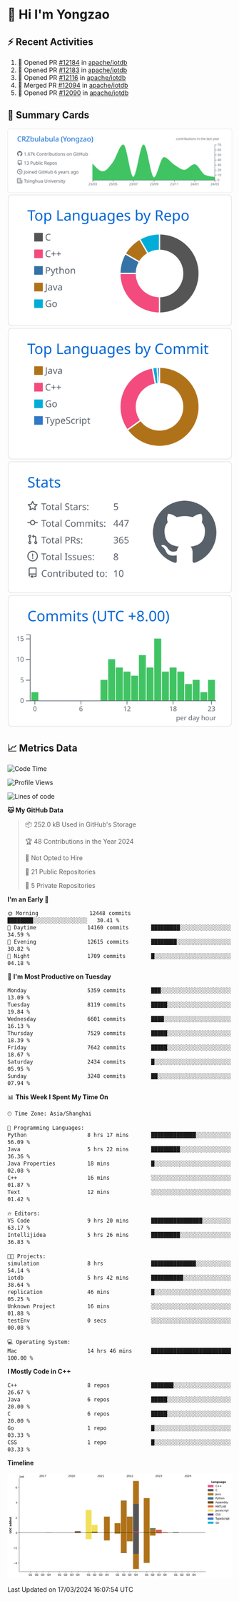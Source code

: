 # 👋 Hi I'm Yongzao

## ⚡ Recent Activities
<!--START_SECTION:activity-->
1. 💪 Opened PR [#12184](https://github.com/apache/iotdb/pull/12184) in [apache/iotdb](https://github.com/apache/iotdb)
2. 💪 Opened PR [#12183](https://github.com/apache/iotdb/pull/12183) in [apache/iotdb](https://github.com/apache/iotdb)
3. 💪 Opened PR [#12116](https://github.com/apache/iotdb/pull/12116) in [apache/iotdb](https://github.com/apache/iotdb)
4. 🎉 Merged PR [#12094](https://github.com/apache/iotdb/pull/12094) in [apache/iotdb](https://github.com/apache/iotdb)
5. 💪 Opened PR [#12090](https://github.com/apache/iotdb/pull/12090) in [apache/iotdb](https://github.com/apache/iotdb)
<!--END_SECTION:activity-->

## 🎑 Summary Cards

[![](https://raw.githubusercontent.com/CRZbulabula/CRZbulabula/main/profile-summary-card-output/github/0-profile-details.svg)](https://github.com/vn7n24fzkq/github-profile-summary-cards)
[![](https://raw.githubusercontent.com/CRZbulabula/CRZbulabula/main/profile-summary-card-output/github/1-repos-per-language.svg)](https://github.com/vn7n24fzkq/github-profile-summary-cards) [![](https://raw.githubusercontent.com/CRZbulabula/CRZbulabula/main/profile-summary-card-output/github/2-most-commit-language.svg)](https://github.com/vn7n24fzkq/github-profile-summary-cards)
[![](https://raw.githubusercontent.com/CRZbulabula/CRZbulabula/main/profile-summary-card-output/github/3-stats.svg)](https://github.com/vn7n24fzkq/github-profile-summary-cards) [![](https://raw.githubusercontent.com/CRZbulabula/CRZbulabula/main/profile-summary-card-output/github/4-productive-time.svg)](https://github.com/vn7n24fzkq/github-profile-summary-cards)

## 📈 Metrics Data

<!--START_SECTION:waka-->
![Code Time](http://img.shields.io/badge/Code%20Time-598%20hrs%2033%20mins-blue)

![Profile Views](http://img.shields.io/badge/Profile%20Views-0-blue)

![Lines of code](https://img.shields.io/badge/From%20Hello%20World%20I%27ve%20Written-26.5%20million%20lines%20of%20code-blue)

**🐱 My GitHub Data** 

> 📦 252.0 kB Used in GitHub's Storage 
 > 
> 🏆 48 Contributions in the Year 2024
 > 
> 🚫 Not Opted to Hire
 > 
> 📜 21 Public Repositories 
 > 
> 🔑 5 Private Repositories 
 > 
**I'm an Early 🐤** 

```text
🌞 Morning                12448 commits       ████████░░░░░░░░░░░░░░░░░   30.41 % 
🌆 Daytime                14160 commits       █████████░░░░░░░░░░░░░░░░   34.59 % 
🌃 Evening                12615 commits       ████████░░░░░░░░░░░░░░░░░   30.82 % 
🌙 Night                  1709 commits        █░░░░░░░░░░░░░░░░░░░░░░░░   04.18 % 
```
📅 **I'm Most Productive on Tuesday** 

```text
Monday                   5359 commits        ███░░░░░░░░░░░░░░░░░░░░░░   13.09 % 
Tuesday                  8119 commits        █████░░░░░░░░░░░░░░░░░░░░   19.84 % 
Wednesday                6601 commits        ████░░░░░░░░░░░░░░░░░░░░░   16.13 % 
Thursday                 7529 commits        █████░░░░░░░░░░░░░░░░░░░░   18.39 % 
Friday                   7642 commits        █████░░░░░░░░░░░░░░░░░░░░   18.67 % 
Saturday                 2434 commits        █░░░░░░░░░░░░░░░░░░░░░░░░   05.95 % 
Sunday                   3248 commits        ██░░░░░░░░░░░░░░░░░░░░░░░   07.94 % 
```


📊 **This Week I Spent My Time On** 

```text
🕑︎ Time Zone: Asia/Shanghai

💬 Programming Languages: 
Python                   8 hrs 17 mins       ██████████████░░░░░░░░░░░   56.09 % 
Java                     5 hrs 22 mins       █████████░░░░░░░░░░░░░░░░   36.36 % 
Java Properties          18 mins             █░░░░░░░░░░░░░░░░░░░░░░░░   02.08 % 
C++                      16 mins             ░░░░░░░░░░░░░░░░░░░░░░░░░   01.87 % 
Text                     12 mins             ░░░░░░░░░░░░░░░░░░░░░░░░░   01.42 % 

🔥 Editors: 
VS Code                  9 hrs 20 mins       ████████████████░░░░░░░░░   63.17 % 
Intellijidea             5 hrs 26 mins       █████████░░░░░░░░░░░░░░░░   36.83 % 

🐱‍💻 Projects: 
simulation               8 hrs               ██████████████░░░░░░░░░░░   54.14 % 
iotdb                    5 hrs 42 mins       ██████████░░░░░░░░░░░░░░░   38.64 % 
replication              46 mins             █░░░░░░░░░░░░░░░░░░░░░░░░   05.25 % 
Unknown Project          16 mins             ░░░░░░░░░░░░░░░░░░░░░░░░░   01.88 % 
testEnv                  0 secs              ░░░░░░░░░░░░░░░░░░░░░░░░░   00.08 % 

💻 Operating System: 
Mac                      14 hrs 46 mins      █████████████████████████   100.00 % 
```

**I Mostly Code in C++** 

```text
C++                      8 repos             ███████░░░░░░░░░░░░░░░░░░   26.67 % 
Java                     6 repos             █████░░░░░░░░░░░░░░░░░░░░   20.00 % 
C                        6 repos             █████░░░░░░░░░░░░░░░░░░░░   20.00 % 
Go                       1 repo              █░░░░░░░░░░░░░░░░░░░░░░░░   03.33 % 
CSS                      1 repo              █░░░░░░░░░░░░░░░░░░░░░░░░   03.33 % 
```



**Timeline**

![Lines of Code chart](https://raw.githubusercontent.com/CRZbulabula/CRZbulabula/main/assets/bar_graph.png)


 Last Updated on 17/03/2024 16:07:54 UTC
<!--END_SECTION:waka-->

